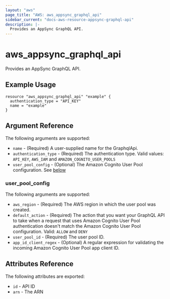 ```yaml
---
layout: "aws"
page_title: "AWS: aws_appsync_graphql_api"
sidebar_current: "docs-aws-resource-appsync-graphql-api"
description: |-
  Provides an AppSync GraphQL API.
---
```


# aws_appsync_graphql_api

Provides an AppSync GraphQL API.

## Example Usage

```hcl
resource "aws_appsync_graphql_api" "example" {
  authentication_type = "API_KEY"
  name = "example"
}
```

## Argument Reference

The following arguments are supported:

* `name` - (Required) A user-supplied name for the GraphqlApi.
* `authentication_type` - (Required) The authentication type. Valid values: `API_KEY`, `AWS_IAM` and `AMAZON_COGNITO_USER_POOLS`
* `user_pool_config` - (Optional) The Amazon Cognito User Pool configuration. See [below](#user_pool_config)

### user_pool_config

The following arguments are supported:

* `aws_region` - (Required) The AWS region in which the user pool was created.
* `default_action` - (Required) The action that you want your GraphQL API to take when a request that uses Amazon Cognito User Pool authentication doesn't match the Amazon Cognito User Pool configuration. Valid: `ALLOW` and `DENY`
* `user_pool_id` - (Required) The user pool ID.
* `app_id_client_regex` - (Optional) A regular expression for validating the incoming Amazon Cognito User Pool app client ID.

## Attributes Reference

The following attributes are exported:

* `id` - API ID
* `arn` - The ARN
